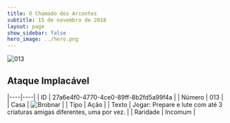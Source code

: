 ```yaml
---
title: O Chamado dos Arcontes
subtitle: 15 de novembro de 2018
layout: page
show_sidebar: false
hero_image: ../hero.png
---
```


![013](https://cdn.keyforgegame.com/media/card_front/pt/341_013_967HJV9Q3J5P_pt.png)

## Ataque Implacável

|----|----|
| ID | 27a6e4f0-4770-4ce0-89ff-8b2fd5a99f4a |
| Número | 013 |
| Casa | ![Brobnar](https://archonarcana.com/images/thumb/e/e0/Brobnar.png/22px-Brobnar.png "Brobnar") |
| Tipo | Ação |
| Texto | Jogar: Prepare e lute com até 3 criaturas amigas diferentes, uma por vez. |
| Raridade | Incomum |
